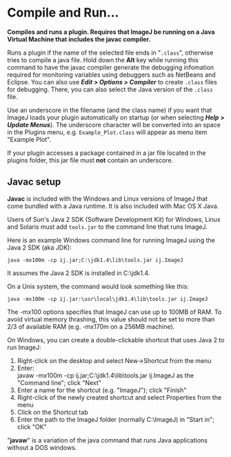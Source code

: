 # Compile and Run\...

**Compiles and runs a plugin. Requires that ImageJ be running on a Java
Virtual Machine that includes the javac compiler.**

Runs a plugin if the name of the selected file ends in \"`.class`\",
otherwise tries to compile a java file. Hold down the **Alt** key while
running this command to have the javac compiler generate the debugging
infomation required for monitoring variables using debuggers such as
NetBeans and Eclipse. You can also use ***Edit \> Options \> Compiler***
to create `.class` files for debugging. There, you can also select the
Java version of the `.class` file.

Use an underscore in the filename (and the class name) if you want that
ImageJ loads your plugin automatically on startup (or when selecting
***Help \> Update Menus***). The underscore character will be converted
into an space in the Plugins menu, e.g. `Example_Plot.class` will appear
as menu item \"Example Plot\".

If your plugin accesses a package contained in a jar file located in the
plugins folder, this jar file must **not** contain an underscore.

## Javac setup

**Javac** is included with the Windows and Linux versions of ImageJ that
come bundled with a Java runtime. It is also included with Mac OS X
Java.

Users of Sun\'s Java 2 SDK (Software Development Kit) for Windows, Linux
and Solaris must add `tools.jar` to the command line that runs ImageJ.

Here is an example Windows command line for running ImageJ using the
Java 2 SDK (aka JDK):

    java -mx100m -cp ij.jar;C:\jdk1.4\lib\tools.jar ij.ImageJ

It assumes the Java 2 SDK is installed in C:\\jdk1.4.

On a Unix system, the command would look something like this:

    java -mx100m -cp ij.jar:\usr\local\jdk1.4\lib\tools.jar ij.ImageJ

The -mx100 options specifies that ImageJ can use up to 100MB of RAM. To
avoid virtual memory thrashing, this value should not be set to more
than 2/3 of available RAM (e.g. -mx170m on a 256MB machine).

On Windows, you can create a double-clickable shortcut that uses Java 2
to run ImageJ:

1.  Right-click on the desktop and select New-\>Shortcut from the menu
2.  Enter:\
    javaw -mx100m -cp ij.jar;C:\\jdk1.4\\lib\\tools.jar ij.ImageJ as the
    \"Command line\"; click \"Next\"
3.  Enter a name for the shortcut (e.g. \"ImageJ\"); click \"Finish\"
4.  Right-click of the newly created shortcut and select Properties from
    the menu
5.  Click on the Shortcut tab
6.  Enter the path to the ImageJ folder (normally C:\\ImageJ) in \"Start
    in\"; click \"OK\"

\"**javaw**\" is a variation of the java command that runs Java
applications without a DOS windows.

